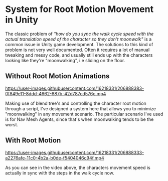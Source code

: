 # System for Root Motion Movement in Unity

The classic problem of *"how do you sync the walk cycle speed with the actual translation speed of the character so they don't moonwalk"* is a common issue in Unity game development. The solutions to this kind of problem is not very well documented.
Often it requires a lot of manual tweaking and messy code, and usually still ends up with the characters looking like they're "moonwalking", i.e sliding on the floor.

## Without Root Motion Animations
https://user-images.githubusercontent.com/16218331/206888383-0f849e11-8ddd-4662-887b-42d787cd576c.mp4


Making use of blend tree's and controlling the character root motion through a script, I've designed a system here that allows you to minimize "moonwalking" in any movement scenario. The particular scenario I've used is for Nav Mesh Agents, since that's when moonwalking tends to be the worst. 

## With Root Motion
https://user-images.githubusercontent.com/16218331/206888333-a2276afe-11c0-4b2a-b0de-f5404046c94f.mp4

As you can see in the video above, the characters movement speed is actually in sync with the steps in the walk cycle now.
